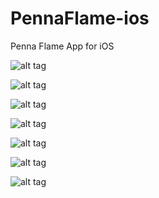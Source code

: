 PennaFlame-ios
==============

Penna Flame App for iOS


![alt tag](https://raw.github.com/jstralko/PennaFlame-ios/master/Screenshots/iPhoneHomeScreen.png)

![alt tag](https://raw.github.com/jstralko/PennaFlame-ios/master/Screenshots/iPadHomeScreen.png)

![alt tag](https://raw.github.com/jstralko/PennaFlame-ios/master/Screenshots/Fraction_Converter.png)

![alt tag](https://raw.github.com/jstralko/PennaFlame-ios/master/Screenshots/Metric_Converter.png)

![alt tag](https://raw.github.com/jstralko/PennaFlame-ios/master/Screenshots/Hardness_case_depth.png)

![alt tag](https://raw.github.com/jstralko/PennaFlame-ios/master/Screenshots/HardnessChartiPad.png)

![alt tag](https://raw.github.com/jstralko/PennaFlame-ios/master/Screenshots/Contact.png)
